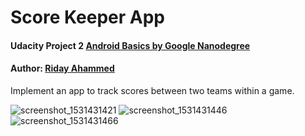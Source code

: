 # Score Keeper App
#### Udacity Project 2 [Android Basics by Google Nanodegree](https://eu.udacity.com/course/android-basics-nanodegree-by-google--nd803)
#### Author: [Riday Ahammed](https://se.linkedin.com/in/riday-ahammed-6006aaa1)

Implement an app to track scores between two teams within a game.


![screenshot_1531431421](https://user-images.githubusercontent.com/31519139/42660874-b07e8ad6-862c-11e8-92c3-1ff58c5d30f7.png)
![screenshot_1531431446](https://user-images.githubusercontent.com/31519139/42660875-b0ed6dd4-862c-11e8-960b-9149a5936c0c.png)
![screenshot_1531431466](https://user-images.githubusercontent.com/31519139/42660877-b15ce010-862c-11e8-87f3-98d0527a2b64.png)

